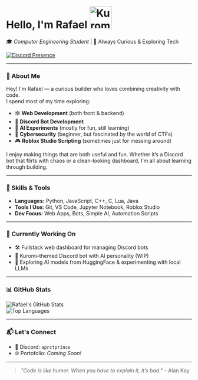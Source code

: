 # Hello, I'm Rafael <img src="https://media4.giphy.com/media/v1.Y2lkPTc5MGI3NjExbXcwcG02MWtweWpqbjlpOGltc2o3NmJ3eTFvZnlra3U5amljY2lvMiZlcD12MV9pbnRlcm5hbF9naWZfYnlfaWQmY3Q9cw/olr5oi9bxPVeV30Yye/giphy.gif" alt="Kuromi" width="60"/>

🎓 *Computer Engineering Student* | 🧠 Always Curious & Exploring Tech  

[![Discord Presence](https://lanyard.cnrad.dev/api/867592202708582401)](https://discord.com/users/867592202708582401)

---

### 🧩 About Me  
Hey! I'm Rafael — a curious builder who loves combining creativity with code.  
I spend most of my time exploring:

- 🕸️ **Web Development** (both front & backend)
- 🤖 **Discord Bot Development**
- 🧠 **AI Experiments** (mostly for fun, still learning)
- 🔐 **Cybersecurity** (beginner, but fascinated by the world of CTFs)
- 🎮 **Roblox Studio Scripting** (sometimes just for messing around)

I enjoy making things that are both useful and fun. Whether it’s a Discord bot that flirts with chaos or a clean-looking dashboard, I’m all about learning through building.

---

### 🧠 Skills & Tools
- **Languages:** Python, JavaScript, C++, C, Lua, Java  
- **Tools I Use:** Git, VS Code, Jupyter Notebook, Roblox Studio  
- **Dev Focus:** Web Apps, Bots, Simple AI, Automation Scripts  

---

### 🔧 Currently Working On
- 🛠️ Fullstack web dashboard for managing Discord bots  
- 🤖 Kuromi-themed Discord bot with AI personality (WIP)  
- 🧪 Exploring AI models from HuggingFace & experimenting with local LLMs

---

### 📊 GitHub Stats
![Rafael's GitHub Stats](https://github-readme-stats.vercel.app/api?username=slophisticated&show_icons=true&theme=tokyonight)  
![Top Languages](https://github-readme-stats.vercel.app/api/top-langs/?username=slophisticated&layout=compact&theme=tokyonight)

---

### 📬 Let's Connect
- 🧩 Discord: `aprctprince`
- 🌐 Portofolio: _Coming Soon!_

---

> _"Code is like humor. When you have to explain it, it’s bad."_ – Alan Kay
